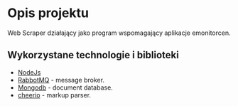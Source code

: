 # Opis projektu

Web Scraper działający jako program wspomagający aplikacje emonitorcen.

## Wykorzystane technologie i biblioteki

* [NodeJs](https://nodejs.org/)
* [RabbotMQ](https://www.rabbitmq.com/) - message broker.
* [Mongodb](https://www.mongodb.com/) - document database.
* [cheerio](https://cheerio.js.org/) - markup parser.

